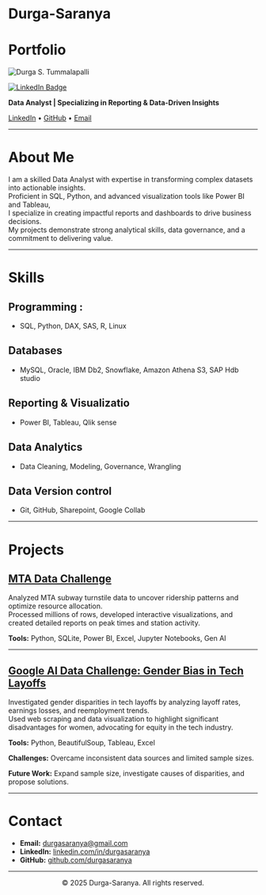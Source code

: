 # Durga-Saranya

# Portfolio
![Durga S. Tummalapalli](https://media.licdn.com/dms/image/v2/D4E03AQGLPg67yumXUg/profile-displayphoto-shrink_400_400/B4EZZy7QDpHQAg-/0/1745684858360?e=1750896000&v=beta&t=JoUzKq3AGNjhK-I5HLuq7tHmIB0_jGQSDlbbtGcNK48)

[![LinkedIn Badge](https://img.shields.io/badge/LinkedIn-Profile-blue)](https://www.linkedin.com/in/durga-saranya)


**Data Analyst | Specializing in Reporting & Data-Driven Insights**

[LinkedIn](https://linkedin.com/in/durgasaranya) • [GitHub](https://github.com/durgasaranya) • [Email](mailto:durgasaranyatumma@gmail.com)

---

# About Me

I am a skilled Data Analyst with expertise in transforming complex datasets into actionable insights.  
Proficient in SQL, Python, and advanced visualization tools like Power BI and Tableau,  
I specialize in creating impactful reports and dashboards to drive business decisions.  
My projects demonstrate strong analytical skills, data governance, and a commitment to delivering value.

---

# Skills

## Programming :
- SQL, Python, DAX, SAS, R, Linux

## Databases
- MySQL, Oracle, IBM Db2, Snowflake, Amazon Athena S3, SAP Hdb studio

## Reporting & Visualizatio
- Power BI, Tableau, Qlik sense

## Data Analytics
- Data Cleaning, Modeling, Governance, Wrangling

## Data Version control
- Git, GitHub, Sharepoint, Google Collab

---

# Projects

## [MTA Data Challenge](https://github.com/durgasaranya/mta-data-challenge)

Analyzed MTA subway turnstile data to uncover ridership patterns and optimize resource allocation.  
Processed millions of rows, developed interactive visualizations, and created detailed reports on peak times and station activity.

**Tools:** Python, SQLite, Power BI, Excel, Jupyter Notebooks, Gen AI

---

## [Google AI Data Challenge: Gender Bias in Tech Layoffs](https://github.com/durgasaranya/google-ai-challenge)

Investigated gender disparities in tech layoffs by analyzing layoff rates, earnings losses, and reemployment trends.  
Used web scraping and data visualization to highlight significant disadvantages for women, advocating for equity in the tech industry.

**Tools:** Python, BeautifulSoup, Tableau, Excel

**Challenges:** Overcame inconsistent data sources and limited sample sizes.

**Future Work:** Expand sample size, investigate causes of disparities, and propose solutions.

---

# Contact

- **Email:** [durgasaranya@gmail.com](mailto:durgasaranyatumma@gmail.com)
- **LinkedIn:** [linkedin.com/in/durgasaranya](https://linkedin.com/in/durgasaranya)
- **GitHub:** [github.com/durgasaranya](https://github.com/durgasaranya)

---

<center>© 2025 Durga-Saranya. All rights reserved.</center>
